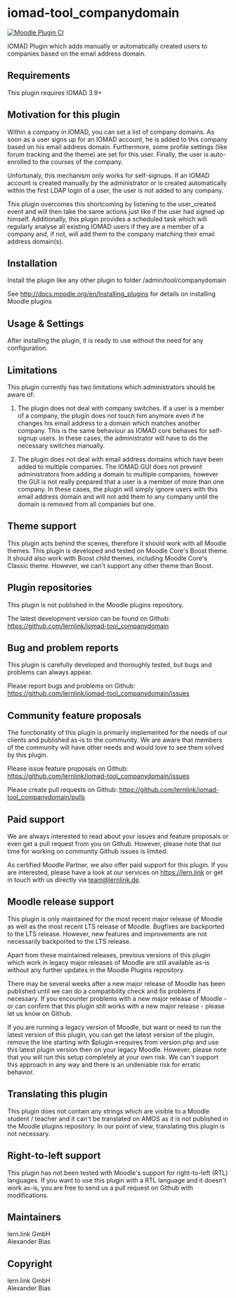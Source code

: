 iomad-tool_companydomain
========================

[![Moodle Plugin CI](https://github.com/lernlink/iomad-tool_companydomain/workflows/Moodle%20Plugin%20CI/badge.svg?branch=master)](https://github.com/lernlink/iomad-tool_companydomain/actions?query=workflow%3A%22Moodle+Plugin+CI%22+branch%3Amaster)

IOMAD Plugin which adds manually or automatically created users to companies based on the email address domain.


Requirements
------------

This plugin requires IOMAD 3.9+


Motivation for this plugin
--------------------------

Within a company in IOMAD, you can set a list of company domains. As soon as a user signs up for an IOMAD account, he is added to this company based on his email address domain. Furthermore, some profile settings (like forum tracking and the theme) are set for this user. Finally, the user is auto-enrolled to the courses of the company.

Unfortunaly, this mechanism only works for self-signups. If an IOMAD account is created manually by the administrator or is created automatically within the first LDAP login of a user, the user is not added to any company.

This plugin overcomes this shortcoming by listening to the user_created event and will then take the same actions just like if the user had signed up himself.
Additionally, this plugin provides a scheduled task which will regularly analyse all existing IOMAD users if they are a member of a company and, if not, will add them to the company matching their email address domain(s).


Installation
------------

Install the plugin like any other plugin to folder
/admin/tool/companydomain

See http://docs.moodle.org/en/Installing_plugins for details on installing Moodle plugins


Usage & Settings
----------------

After installing the plugin, it is ready to use without the need for any configuration.


Limitations
-----------

This plugin currently has two limitations which administrators should be aware of:

1. The plugin does not deal with company switches. If a user is a member of a company, the plugin does not touch him anymore even if he changes his email address to a domain which matches another company. This is the same behaviour as IOMAD core behaves for self-signup users. In these cases, the administrator will have to do the necessary switches manually.

2. The plugin does not deal with email address domains which have been added to multiple companies. The IOMAD GUI does not prevent administrators from adding a domain to multiple companies, however the GUI is not really prepared that a user is a member of more than one company. In these cases, the plugin will simply ignore users with this email address domain and will not add them to any company until the domain is removed from all companies but one.


Theme support
-------------

This plugin acts behind the scenes, therefore it should work with all Moodle themes.
This plugin is developed and tested on Moodle Core's Boost theme.
It should also work with Boost child themes, including Moodle Core's Classic theme. However, we can't support any other theme than Boost.


Plugin repositories
-------------------

This plugin is not published in the Moodle plugins repository.

The latest development version can be found on Github:
https://github.com/lernlink/iomad-tool_companydomain


Bug and problem reports
-----------------------

This plugin is carefully developed and thoroughly tested, but bugs and problems can always appear.

Please report bugs and problems on Github:
https://github.com/lernlink/iomad-tool_companydomain/issues


Community feature proposals
---------------------------

The functionality of this plugin is primarily implemented for the needs of our clients and published as-is to the community. We are aware that members of the community will have other needs and would love to see them solved by this plugin.

Please issue feature proposals on Github:
https://github.com/lernlink/iomad-tool_companydomain/issues

Please create pull requests on Github:
https://github.com/lernlink/iomad-tool_companydomain/pulls


Paid support
------------

We are always interested to read about your issues and feature proposals or even get a pull request from you on Github. However, please note that our time for working on community Github issues is limited.

As certified Moodle Partner, we also offer paid support for this plugin. If you are interested, please have a look at our services on https://lern.link or get in touch with us directly via team@lernlink.de.


Moodle release support
----------------------

This plugin is only maintained for the most recent major release of Moodle as well as the most recent LTS release of Moodle. Bugfixes are backported to the LTS release. However, new features and improvements are not necessarily backported to the LTS release.

Apart from these maintained releases, previous versions of this plugin which work in legacy major releases of Moodle are still available as-is without any further updates in the Moodle Plugins repository.

There may be several weeks after a new major release of Moodle has been published until we can do a compatibility check and fix problems if necessary. If you encounter problems with a new major release of Moodle - or can confirm that this plugin still works with a new major release - please let us know on Github.

If you are running a legacy version of Moodle, but want or need to run the latest version of this plugin, you can get the latest version of the plugin, remove the line starting with $plugin->requires from version.php and use this latest plugin version then on your legacy Moodle. However, please note that you will run this setup completely at your own risk. We can't support this approach in any way and there is an undeniable risk for erratic behavior.


Translating this plugin
-----------------------

This plugin does not contain any strings which are visible to a Moodle student / teacher and it can't be translated on AMOS as it is not published in the Moodle plugins repository. In our point of view, translating this plugin is not necessary.


Right-to-left support
---------------------

This plugin has not been tested with Moodle's support for right-to-left (RTL) languages.
If you want to use this plugin with a RTL language and it doesn't work as-is, you are free to send us a pull request on Github with modifications.


Maintainers
-----------

lern.link GmbH\
Alexander Bias


Copyright
---------

lern.link GmbH\
Alexander Bias
